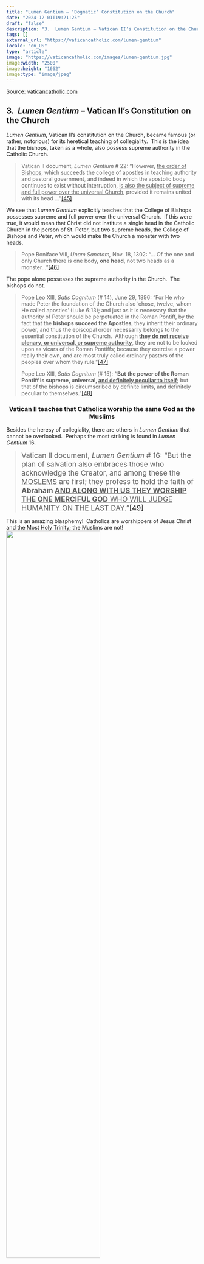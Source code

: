 ```yaml
---
title: "Lumen Gentium – ‘Dogmatic’ Constitution on the Church"
date: "2024-12-01T19:21:25"
draft: "false"
description: "3.  Lumen Gentium – Vatican II’s Constitution on the Church Lumen Gentium, Vatican II’s constitution on the Church, became famous (or rather, notorious) for its heretical teaching of [...]"
tags: []
external_url: "https://vaticancatholic.com/lumen-gentium"
locale: "en_US"
type: "article"
image: "https://vaticancatholic.com/images/lumen-gentium.jpg"
image:width: "2500"
image:height: "1662"
image:type: "image/jpeg"
---
```


Source: [vaticancatholic.com](https://vaticancatholic.com/lumen-gentium)

<h2>3.  <em>Lumen Gentium</em> – Vatican II’s Constitution on the Church</h2>
<em>Lumen Gentium</em>, Vatican II’s constitution on the Church, became famous (or rather, notorious) for its heretical teaching of collegiality.  This is the idea that the bishops, taken as a whole, also possess supreme authority in the Catholic Church.
<blockquote>Vatican II document,<em> Lumen Gentium</em> # 22: “However, <span style="text-decoration: underline;">the order of Bishops</span>, which succeeds the college of apostles in teaching authority and pastoral government, and indeed in which the apostolic body continues to exist without interruption, <span style="text-decoration: underline;">is also the subject of supreme and full power over the universal Church</span>, provided it remains united with its head …”<a id="_ednref45" title="" href="#_edn45" name="_ednref45">[45]</a></blockquote>
We see that <em>Lumen Gentium</em> explicitly teaches that the College of Bishops possesses supreme and full power over the universal Church.  If this were true, it would mean that Christ did not institute a single head in the Catholic Church in the person of St. Peter, but two supreme heads, the College of Bishops and Peter, which would make the Church a monster with two heads.
<blockquote>Pope Boniface VIII, <em>Unam Sanctam, </em>Nov. 18, 1302: “… Of the one and only Church there is one body, <strong>one head</strong>, not two heads as a monster…”<a id="_ednref46" title="" href="#_edn46" name="_ednref46">[46]</a></blockquote>
The pope alone possesses the supreme authority in the Church.  The bishops do not.
<blockquote>Pope Leo XIII, <em>Satis Cognitum</em> (# 14), June 29, 1896: “For He who made Peter the foundation of the Church also ‘chose, twelve, whom He called apostles’ (Luke 6:13); and just as it is necessary that the authority of Peter should be perpetuated in the Roman Pontiff, by the fact that the <strong>bishops succeed the Apostles</strong>, they inherit their ordinary power, and thus the episcopal order necessarily belongs to the essential constitution of the Church.  Although <strong><span style="text-decoration: underline;">they do not receive plenary, or universal, or supreme authority</span></strong>, they are not to be looked upon as vicars of the Roman Pontiffs; because they exercise a power really their own, and are most truly called ordinary pastors of the peoples over whom they rule.”<a id="_ednref47" title="" href="#_edn47" name="_ednref47">[47]</a>

Pope Leo XIII, <em>Satis Cognitum</em> (# 15): <strong>“But the power of the Roman Pontiff is supreme, universal, <span style="text-decoration: underline;">and definitely peculiar to itself</span></strong>; but that of the bishops is circumscribed by definite limits, and definitely peculiar to themselves.”<a id="_ednref48" title="" href="#_edn48" name="_ednref48">[48]</a></blockquote>
<h3 align="center"><strong>Vatican II teaches that Catholics worship the same God as the Muslims </strong></h3>
Besides the heresy of collegiality, there are others in <em>Lumen Gentium</em> that cannot be overlooked.  Perhaps the most striking is found in <em>Lumen Gentium</em> 16.
<blockquote><span style="font-size: 14pt;">Vatican II document,<em> Lumen Gentium</em> # 16: “But the plan of salvation also embraces those who acknowledge the Creator, and among these the <span style="text-decoration: underline;">MOSLEMS</span> are first; they profess to hold the faith of <strong>Abraham <span style="text-decoration: underline;">AND ALONG WITH US THEY WORSHIP THE ONE MERCIFUL GOD</span></strong><span style="text-decoration: underline;"> WHO WILL JUDGE HUMANITY ON THE LAST DAY</span>.”<a id="_ednref49" title="" href="#_edn49" name="_ednref49">[49]</a></span></blockquote>
This is an amazing blasphemy!  Catholics are worshippers of Jesus Christ and the Most Holy Trinity; the Muslims are not!

<img decoding="async" class="alignnone size-full wp-image-123937 aligncenter" src="https://i.ibb.co/b5Q0LNj/muslim-cairo-2.jpg" alt="" width="70%" />

<p style="text-align: center;">(Muslims reject the Divinity of Jesus Christ)</p>
<img decoding="async" class="size-full wp-image-123938 aligncenter" src="https://i.ibb.co/2s9nSbV/sacred-heart-litany-2.jpg" alt="" width="70%" />

<p style="text-align: center;">(Christians worship <a title="Jesus is God according to the Bible" href="https://vaticancatholic.com/jesus-is-god-bible/" target="_blank" rel="noopener">Jesus as God</a>)</p>
A child can understand that <strong>we don’t have the same God.</strong>
<blockquote>Pope Gregory XVI, <em>Summo Iugiter Studio</em> (# 6), May 27, 1832: “Therefore, they must instruct them in <strong>the true worship of God, which is unique to the Catholic religion.”<a id="_ednref50" title="" href="#_edn50" name="_ednref50"><strong>[50]</strong></a></strong>

Pope St. Gregory the Great: <strong>“The holy universal Church teaches that it is not possible to worship God truly except in Her</strong>...”<a id="_ednref51" title="" href="#_edn51" name="_ednref51">[51]</a></blockquote>
Some people attempt to defend this awful heresy of Vatican II by asserting that Muslims acknowledge and worship one all-powerful God.  They argue thus: There is only one God.  And since Muslims worship one all-powerful God – not many deities, as the polytheists – they worship the same all-powerful God that we Catholics do.
<table style="margin-left: auto; margin-right: auto; width: 100%; height: 10px;">
<tbody>
<tr style="height: 74px;">
<td style="border: 1px solid #000000; vertical-align: middle; padding: 5px; height: 10px; text-align: left;" width="319">If it were true that Muslims worship the same God as Catholics because they worship one, all-powerful God, <strong><span style="text-decoration: underline;">then anyone who professes to worship one, all-powerful God worships the one true God together with Catholics</span>. There is no way around that. That would mean that those who worship Lucifer as the one true and all-powerful God worship the same God as Catholics! But this is clearly absurd. This should prove to anyone that the teaching of Vatican II is heretical. Those who reject the Holy Trinity don’t worship the same God as those who worship the Holy Trinity!</strong></td>
</tr>
</tbody>
</table>
It’s clearly a denial of the Most Holy Trinity to assert that Muslims worship the true God without worshipping the Trinity.  Secondly, and even worse when considered carefully, is the astounding statement that Muslims worship the One Merciful God Who <strong><span style="text-decoration: underline;">will judge humanity on the last day</span>!</strong>  This is an incredible heresy.  Muslims don’t worship Jesus Christ, who is humanity’s supreme judge on the last day.  Therefore, they don’t worship God who will judge mankind on the last day!   To say that Muslims do worship God <em>who will judge mankind on the last day, </em>as Vatican II does in <em>Lumen Gentium 16</em>,is to deny that Jesus Christ will judge mankind on the last day.
<blockquote>Pope St. Damasus I, <em>Council of Rome, Can. 15: </em>“If anyone does not say that HE (<strong>JESUS CHRIST)</strong> …<strong>WILL COME TO JUDGE THE LIVING AND THE DEAD, HE IS A HERETIC.”<a id="_ednref52" title="" href="#_edn52" name="_ednref52"><strong>[52]</strong></a></strong></blockquote>
In addition to this astounding heresy, in<em> Lumen Gentium 16 </em>we find another prominent heresy<em>.</em>
<h3 align="center"><strong>Vatican</strong><strong> II teaches that one can be an atheist through no fault of his own</strong></h3>
<blockquote>Vatican II document<em>, Lumen Gentium</em> # 16: “Nor does divine providence deny the helps that are necessary for salvation to <span style="text-decoration: underline;">those who, through no fault of their own, have not yet attained to the express recognition of God</span> yet who strive, not without divine grace, to lead an upright life.”<a id="_ednref53" title="" href="#_edn53" name="_ednref53">[53]</a></blockquote>
Vatican II is teaching here that there are some people who, <strong>THROUGH NO FAULT OF THEIR OWN</strong>, <strong>have not yet attained to the express recognition of God</strong>.  In other words, there are people who, through no fault of their own, don’t believe in God (i.e., are atheists).  This is heresy.

It is infallibly taught in Sacred Scripture that everyone above the age of reason can know with certainty that there is a God.  They know this by the things that are made: the trees, the grass, the sun, the moon, the stars, etc.  Anyone who is an atheist (who believes that there is no God) is without excuse.  The natural law convicts him.  This is a revealed truth of Sacred Scripture.
<blockquote>Romans 1:19-21: “Because that which is known of God is manifest in them.  For God hath manifested it unto them.  For the invisible things of Him, from the creation of the world, are clearly seen, being understood by the things that are made; His eternal power also, and divinity: <strong><span style="text-decoration: underline;">SO THAT THEY ARE INEXCUSABLE</span></strong>.”</blockquote>
St. Paul teaches that atheists are inexcusable because God’s creation proves His existence.  Vatican II, on the contrary, teaches that atheists can be excused.  This causes us to ask, “What bible was Vatican II using?”  It must have been the revised satanic edition.  Vatican II’s statement about those who don’t acknowledge God is not only condemned by St. Paul, but also by Vatican Council I.  <strong>Vatican I dogmatically defined the principle set forth in Romans 1 – which directly contradicts the teaching of Vatican II.</strong>
<blockquote>Pope Pius IX, <em>First Vatican Council</em>, Session 3, On Revelation, Can. 1: “If anyone shall have said that the one true God, our Creator and Lord, <strong>cannot be known with certitude by those things which have been made, by the natural light of human reason: let him be anathema.”<a id="_ednref54" title="" href="#_edn54" name="_ednref54"><strong>[54]</strong></a></strong>

Pope Pius IX, <em>First Vatican Council</em>, Session 3, On God the Creator, Can. 1: “If <span style="text-decoration: underline;">anyone shall have denied</span> the one true God, Creator and Lord of visible and invisible things: let him be anathema<strong>.”<a id="_ednref55" title="" href="#_edn55" name="_ednref55"><strong>[55]</strong></a></strong></blockquote>
Vatican II falls directly under these anathemas by its heretical teaching above.
<h3 align="center"><strong>Vatican II teaches that the Church is united with those who don’t accept the Faith or the Papacy</strong></h3>
In <em>Lumen Gentium</em> 15, Vatican II teaches heresy on the issue of those who are united with the Church.  If one were to sum up the characteristics of the unity of the Catholic Church, it would be that the Church is united with those baptized persons who accept the Catholic Faith in its entirety and remain under the unifying factor of the Papacy.  To put it another way: <strong>those people with whom the Catholic Church is surely <span style="text-decoration: underline;">not</span> united are those who don’t accept the Catholic Faith in its entirety or the Papacy</strong>.  But Vatican II lists those two criteria for unity and teaches just the opposite!
<blockquote><span style="font-size: 14pt;">Vatican II document,<em> Lumen Gentium</em> # 15: “<span style="text-decoration: underline;">For several reasons the Church recognizes that it is joined to those who</span>, though baptized and so honoured with the Christian name, <span style="text-decoration: underline;">do not profess the faith in its entirety or do not preserve communion under the successor of St. Peter</span>.”<a id="_ednref56" title="" href="#_edn56" name="_ednref56">[56]</a></span></blockquote>
Vatican II says that the Church is united with those who <span style="text-decoration: underline;">don’t accept the Faith and the Papacy</span>.  This is totally heretical.  It’s the opposite of the teaching of the Church.  As we see below, it’s a dogma that those who reject the Papacy, or any portion of the Faith, are not joined to the Catholic Church.
<blockquote>Pope Pius IX, <em>Amantissimus</em> (# 3), April 8, 1862: “There are other, almost countless, proofs drawn from the most trustworthy witnesses which clearly and openly testify with great faith, exactitude, respect and obedience that <strong>all who want to belong to the true and only Church of Christ must honor and obey this Apostolic See and the Roman Pontiff.”<a id="_ednref57" title="" href="#_edn57" name="_ednref57"><strong>[57]</strong></a></strong>

Pope Pius VI, <em>Charitas</em> (# 32), April 13, 1791: “Finally, in one word, stay close to Us.  <strong>For no one can be in the Church of Christ without being in unity with its visible head and founded on the See of Peter.”<a id="_ednref58" title="" href="#_edn58" name="_ednref58"><strong>[58]</strong></a></strong>

Pope Leo XIII, <em>Satis Cognitum</em> (# 9), June 29, 1896: “The practice of the Church has always been the same, as is shown by the unanimous teaching of the Fathers, WHO WERE WONT TO HOLD AS <em>OUTSIDE CATHOLIC COMMUNION</em>, <span style="text-decoration: underline;">AND ALIEN TO THE CHURCH</span>, <span style="text-decoration: underline;">WHOEVER</span> WOULD RECEDE IN THE LEAST DEGREE FROM ANY POINT OF DOCTRINE PROPOSED BY HER AUTHORITATIVE MAGISTERIUM.”<a id="_ednref59" title="" href="#_edn59" name="_ednref59">[59]</a></blockquote>
Vatican II also teaches that heretics honor Holy Scripture with a true religious zeal.
<blockquote>Vatican II document,<em> Lumen Gentium</em> # 15, speaking of non-Catholics: “<span style="text-decoration: underline;">For there are many who hold the sacred scripture in honor as the norm for believing and living, displaying a sincere religious zeal</span>… They are marked in baptism… and indeed there are other sacraments that they recognize and accept in their own Churches or ecclesiastical communities.”<a id="_ednref60" title="" href="#_edn60" name="_ednref60">[60]</a></blockquote>
The Catholic Church teaches that heretics repudiate the traditional Word of God.
<blockquote>Pope Gregory XVI, <em>Inter Praecipuas</em> (# 2), May 8, 1844: “Indeed, you are aware that from the first ages called Christian, it has <strong>been the peculiar artifice of heretics that, repudiating the traditional Word of God</strong>, and rejecting the authority of the Catholic Church, they either falsify the Scriptures at hand, or alter the explanation of the meaning.<strong>”<a id="_ednref61" title="" href="#_edn61" name="_ednref61"><strong>[61]</strong></a></strong></blockquote>


<div class="footnotes">

<div>

<a id="_edn45" title="" href="#_ednref45" name="_edn45">[45]</a> <em>Decrees of the Ecumenical Councils</em>, Vol. 2, p. 866.

</div>
<div>

<a id="_edn46" title="" href="#_ednref46" name="_edn46">[46]</a> Denzinger 468.

</div>
<div>

<a id="_edn47" title="" href="#_ednref47" name="_edn47">[47]</a> <em>The Papal Encyclicals</em>, Vol. 2 (1878-1903), p. 400.

</div>
<div>

<a id="_edn48" title="" href="#_ednref48" name="_edn48">[48]</a> Denzinger 1961.

</div>
<div>

<a id="_edn49" title="" href="#_ednref49" name="_edn49">[49]</a> <em>Decrees of the Ecumenical Councils</em>, Vol. 2, p. 861.

</div>
<div>

<a id="_edn50" title="" href="#_ednref50" name="_edn50">[50]</a> <em>The Papal Encyclicals</em>, Vol. 1 (1740-1878), p. 231.

</div>
<div>

<a id="_edn51" title="" href="#_ednref51" name="_edn51">[51]</a> <em>The Papal Encyclicals</em>, Vol. 1 (1740-1878), p. 230.

</div>
<div>

<a id="_edn52" title="" href="#_ednref52" name="_edn52">[52]</a> Denzinger 73.

</div>
<div>

<a id="_edn53" title="" href="#_ednref53" name="_edn53">[53]</a> <em>Decrees of the Ecumenical Councils</em>, Vol. 2, p. 861.

</div>
<div>

<a id="_edn54" title="" href="#_ednref54" name="_edn54">[54]</a> Denzinger 1806.

</div>
<div>

<a id="_edn55" title="" href="#_ednref55" name="_edn55">[55]</a> Denzinger 1801.

</div>
<div>

<a id="_edn56" title="" href="#_ednref56" name="_edn56">[56]</a> <em>Decrees of the Ecumenical Councils</em>, Vol. 2, p. 860.

</div>
<div>

<a id="_edn57" title="" href="#_ednref57" name="_edn57">[57]</a> <em>The Papal Encyclicals</em>, Vol. 1 (1740-1878), p. 364.

</div>
<div>

<a id="_edn58" title="" href="#_ednref58" name="_edn58">[58]</a> <em>The Papal Encyclicals</em>, Vol. 1 (1740-1878), p. 184.

</div>
<div>

<a id="_edn59" title="" href="#_ednref59" name="_edn59">[59]</a> <em>The Papal Encyclicals</em>, Vol. 2 (1878-1903), p. 399.

</div>
<div>

<a id="_edn60" title="" href="#_ednref60" name="_edn60">[60]</a> <em>Decrees of the Ecumenical Councils</em>, Vol. 2, pp. 860-861.

</div>
<div>

<a id="_edn61" title="" href="#_ednref61" name="_edn61">[61]</a> Denzinger 1630.

</div>
